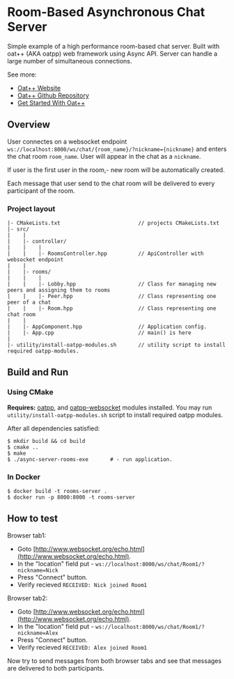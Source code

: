 # Room-Based Asynchronous Chat Server

Simple example of a high performance room-based chat server. Built with oat++ (AKA oatpp) web framework using Async API.
Server can handle a large number of simultaneous connections.

See more:

- [Oat++ Website](https://oatpp.io/)
- [Oat++ Github Repository](https://github.com/oatpp/oatpp)
- [Get Started With Oat++](https://oatpp.io/docs/start)

## Overview

User connectes on a websocket endpoint `ws://localhost:8000/ws/chat/{room_name}/?nickname={nickname}` and
enters the chat room `room_name`. User will appear in the chat as a `nickname`.  

If user is the first user in the room,- new room will be automatically created.

Each message that user send to the chat room will be delivered to every participant of the room.

### Project layout

```
|- CMakeLists.txt                         // projects CMakeLists.txt
|- src/
|    |
|    |- controller/
|    |    |
|    |    |- RoomsController.hpp          // ApiController with websocket endpoint
|    |
|    |- rooms/
|    |    |
|    |    |- Lobby.hpp                    // Class for managing new peers and assigning them to rooms
|    |    |- Peer.hpp                     // Class representing one peer of a chat
|    |    |- Room.hpp                     // Class representing one chat room
|    |
|    |- AppComponent.hpp                  // Application config. 
|    |- App.cpp                           // main() is here
|
|- utility/install-oatpp-modules.sh       // utility script to install required oatpp-modules.  
```

## Build and Run

### Using CMake

**Requires:** [oatpp](https://github.com/oatpp/oatpp), and [oatpp-websocket](https://github.com/oatpp/oatpp-websocket) 
modules installed. You may run `utility/install-oatpp-modules.sh` 
script to install required oatpp modules.

After all dependencies satisfied:

```
$ mkdir build && cd build
$ cmake ..
$ make 
$ ./async-server-rooms-exe       # - run application.
```

### In Docker

```
$ docker build -t rooms-server .
$ docker run -p 8000:8000 -t rooms-server
```

## How to test

Browser tab1:

- Goto [http://www.websocket.org/echo.html](http://www.websocket.org/echo.html).
- In the "location" field put - `ws://localhost:8000/ws/chat/Room1/?nickname=Nick`
- Press "Connect" button.
- Verify recieved `RECEIVED: Nick joined Room1`

Browser tab2:

- Goto [http://www.websocket.org/echo.html](http://www.websocket.org/echo.html).
- In the "location" field put - `ws://localhost:8000/ws/chat/Room1/?nickname=Alex`
- Press "Connect" button.
- Verify recieved `RECEIVED: Alex joined Room1`

Now try to send messages from both browser tabs and see that messages are delivered to both participants.

